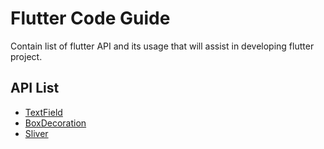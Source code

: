 # Flutter Code Guide

Contain list of flutter API and its usage that will assist in developing flutter project.

## API List
- [TextField](https://medium.com/flutter-community/a-visual-guide-to-input-decorations-for-flutter-textfield-706cf1877e25)
- [BoxDecoration](https://medium.com/jlouage/flutter-boxdecoration-cheat-sheet-72cedaa1ba20)
- [Sliver](https://www.dltlabs.com/blog/how-do-you-use-slivers-in-flutter-180301)
